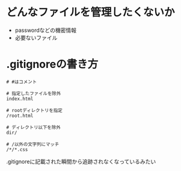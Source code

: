 # どんなファイルを管理したくないか
- passwordなどの機密情報
- 必要ないファイル

# .gitignoreの書き方
```
# #はコメント

# 指定したファイルを除外
index.html

# rootディレクトリを指定
/root.html

# ディレクトリ以下を除外
dir/

# /以外の文字列にマッチ
/*/*.css
```
.gitignoreに記載された瞬間から追跡されなくなっているみたい
